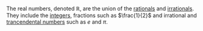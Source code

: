 The real numbers, denoted $\mathbb{R}$, are the union of the [rationals](Algebra/Rational%20Numbers.md) and [irrationals](Algebra/Irrational%20Numbers.md). They include the [integers](Algebra/Integers.md), fractions such as $\frac{1}{2}$ and irrational and [trancendental numbers](Algebra/Transcendental%20Numbers.md) such as $e$ and $\pi$.